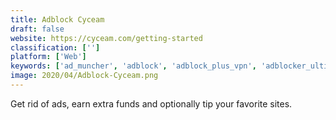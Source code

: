 ```yaml
---
title: Adblock Cyceam
draft: false 
website: https://cyceam.com/getting-started
classification: ['']
platform: ['Web']
keywords: ['ad_muncher', 'adblock', 'adblock_plus_vpn', 'adblocker_ultimate', 'adaware_ad_block', 'adguard', 'bad_ad_johnny', 'disconnect', 'ghostery', 'metiix_blockade', 'nano_adblocker', 'privacy_badger', 'privoxy', 'trustnav_security_suite', 'ublock_origin']
image: 2020/04/Adblock-Cyceam.png
---
```

Get rid of ads, earn extra funds and optionally tip your favorite sites.